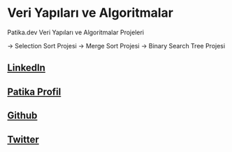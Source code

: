 
# Veri Yapıları ve Algoritmalar

Patika.dev Veri Yapıları ve Algoritmalar Projeleri

-> Selection Sort Projesi
-> Merge Sort Projesi
-> Binary Search Tree Projesi


## [Linkedln](https://www.linkedin.com/in/abdullahkskn/)
## [Patika Profil](https://app.patika.dev/abdubey)
## [Github](https://github.com/AbdllhKskn)
## [Twitter](https://twitter.com/sadeceabdu)